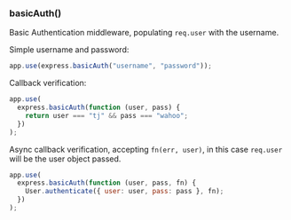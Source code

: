 <h3 id='basicAuth'>basicAuth()</h3>

Basic Authentication middleware, populating `req.user`
with the username.

Simple username and password:

```js
app.use(express.basicAuth("username", "password"));
```

Callback verification:

```js
app.use(
  express.basicAuth(function (user, pass) {
    return user === "tj" && pass === "wahoo";
  })
);
```

Async callback verification, accepting `fn(err, user)`,
in this case `req.user` will be the user object passed.

```js
app.use(
  express.basicAuth(function (user, pass, fn) {
    User.authenticate({ user: user, pass: pass }, fn);
  })
);
```
